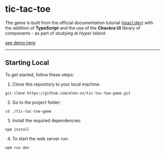 # tic-tac-toe

The game is built from the official documentation tutorial ([react.dev](https://react.dev/learn/tutorial-tic-tac-toe)) with the addition of **TypeScript** and the use of the **Chackra UI** library of components - as part of studying at _Hyper Island_.

[see demo here](https://remarkable-cranachan-5531e9.netlify.app/)

---

## Starting Local

To get started, follow these steps:

1. Clone this repository to your local machine.

```
git clone https://github.com/elen-oz/tic-tac-toe-game.git
```

2. Go to the project folder:

```
cd ./tic-tac-toe-game
```

3. Install the required dependencies:

```
npm install
```

4. To start the web server run:

```
npm run dev
```
